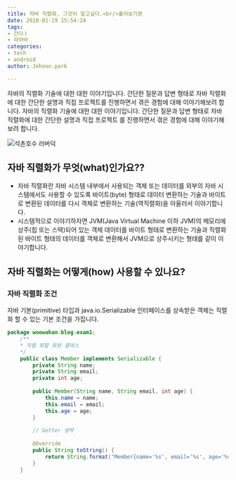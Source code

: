```yaml
---
title: 자바 직렬화, 그것이 알고싶다.<br/>훑어보기편
date: 2018-01-19 15:54:24
tags: 
- 간다ㅏ
- 라마바
categories:
- tech
- android
author: Jehoon.park

---
```


자바의 직렬화 기술에 대한 대한 이야기입니다. 간단한 질문과 답변 형태로 자바 직렬화에 대한 간단한 설명과 직접 프로젝트를 진행하면서 겪은 경험에 대해 이야기해보려 합니다. 자바의 직렬화 기술에 대한 대한 이야기입니다. 간단한 질문과 답변 형태로 자바 직렬화에 대한 간단한 설명과 직접 프로젝트
를 진행하면서 겪은 경험에 대해 이야기해보려 합니다.

![석촌호수 러버덕](http://cfile6.uf.tistory.com/image/2426E646543C9B4532C7B0)

## 자바 직렬화가 무엇(what)인가요??
* 자바 직렬화란 자바 시스템 내부에서 사용되는 객체 또는 데이터를 외부의 자바 시스템에서도 사용할 수 있도록 바이트(byte) 형태로 데이터 변환하는 기술과 바이트로 변환된 데이터를 다시 객체로 변환하는 기술(역직렬화)을 아울러서 이야기합니다.
* 시스템적으로 이야기하자면 JVM(Java Virtual Machine 이하 JVM)의 메모리에 상주(힙 또는 스택)되어 있는 객체 데이터를 바이트 형태로 변환하는 기술과 직렬화된 바이트 형태의 데이터를 객체로 변환해서 JVM으로 상주시키는 형태를 같이 이야기합니다.

## 자바 직렬화는 어떻게(how) 사용할 수 있나요?
### 자바 직렬화 조건
자바 기본(primitive) 타입과 java.io.Serializable 인터페이스를 상속받은 객체는 직렬화 할 수 있는 기본 조건을 가집니다.

``` java
package woowahan.blog.exam1;
    /**
    * 직렬 화할 회원 클래스
    */
    public class Member implements Serializable {
        private String name;
        private String email;
        private int age;
    
        public Member(String name, String email, int age) {
            this.name = name;
            this.email = email;
            this.age = age;
        }
    
        // Getter 생략
    
        @Override
        public String toString() {
            return String.format("Member{name='%s', email='%s', age='%s'}", name, email, age);
        }
    }
```